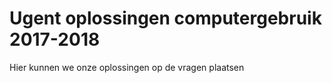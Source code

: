# Ugent oplossingen computergebruik 2017-2018 

Hier kunnen we onze oplossingen op de vragen plaatsen 
